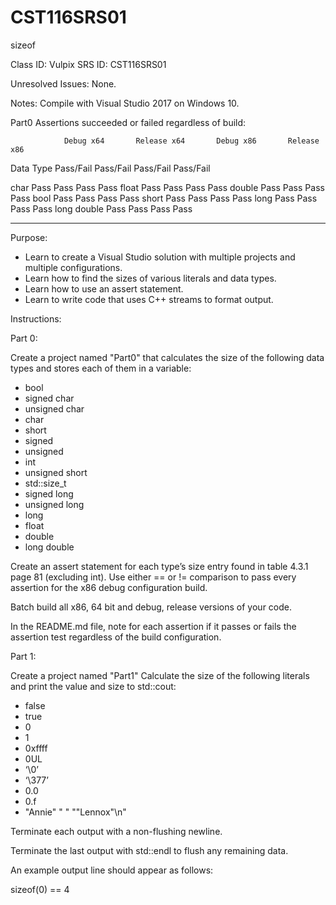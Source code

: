 # CST116SRS01
sizeof


Class ID: Vulpix
SRS ID:  CST116SRS01 

Unresolved Issues: None.

Notes:  Compile with Visual Studio 2017 on Windows 10. 

Part0 Assertions succeeded or failed regardless of build:

				Debug x64		Release x64		  Debug x86		  Release x86
Data Type		Pass/Fail		Pass/Fail		  Pass/Fail		  Pass/Fail

char			Pass			Pass			  Pass			  Pass
float			Pass			Pass			  Pass			  Pass
double			Pass			Pass			  Pass			  Pass
bool			Pass			Pass			  Pass			  Pass
short			Pass			Pass			  Pass			  Pass
long			Pass			Pass			  Pass			  Pass
long double		Pass			Pass			  Pass			  Pass

---------------------------------------------------------------------------------

Purpose:  

* Learn to create a Visual Studio solution with multiple projects and multiple configurations. 
* Learn how to find the sizes of various literals and data types. 
* Learn how to use an assert statement. 
* Learn to write code that uses C++ streams to format output. 

Instructions:  

Part 0:  

Create a project named "Part0" that calculates the size of the following data types and stores each of them in a variable:  

* bool
* signed char
* unsigned char
* char
* short
* signed
* unsigned
* int
* unsigned short
* std::size_t
* signed long
* unsigned long
* long
* float
* double
* long double

Create an assert statement for each type’s size entry found in table 4.3.1 page 81 (excluding int). 
Use either == or != comparison to pass every assertion for the x86 debug configuration build.  

Batch build all x86, 64 bit and debug, release versions of your code.  

In the README.md file, note for each assertion if it passes or fails the assertion test regardless of the build configuration.  

Part 1:  

Create a project named "Part1" Calculate the size of the following literals and print the value and size to std::cout:  

* false
* true
* 0
* 1
* 0xffff
* 0UL
* ‘\0’
* ‘\377’
* 0.0
* 0.f
* "Annie" " " "\"Lennox\"\n"

Terminate each output with a non-flushing newline.  

Terminate the last output with std::endl to flush any remaining data.  

An example output line should appear as follows:  

sizeof(0) == 4
